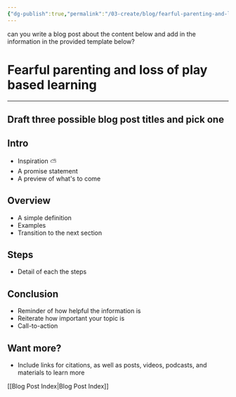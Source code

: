 ```yaml
---
{"dg-publish":true,"permalink":"/03-create/blog/fearful-parenting-and-loss-of-play-based-learning/"}
---
```



can you write a blog post about the content below and add in the information in the provided template below? 
# Fearful parenting and loss of play based learning

---
## Draft three possible blog post titles and pick one

## Intro
* Inspiration ⛅
* A promise statement
* A preview of what's to come

## Overview
* A simple definition
* Examples
* Transition to the next section

## Steps
* Detail of each the steps

## Conclusion
* Reminder of how helpful the information is
* Reiterate how important your topic is
* Call-to-action

## Want more?

- Include links for citations, as well as posts, videos, podcasts, and materials to learn more





[[Blog Post Index\|Blog Post Index]]